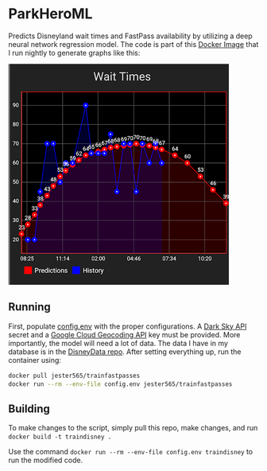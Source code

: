 # ParkHeroML

Predicts Disneyland wait times and FastPass availability by utilizing a deep neural network regression model.  The code is part of this [Docker Image](https://hub.docker.com/r/jester565/trainfastpasses) that I run nightly to generate graphs like this:

![Graphs of attraction wait times and FastPasses](./rdme/graphs.png)

## Running

First, populate [config.env](./config.env) with the proper configurations.  A [Dark Sky API](https://darksky.net/dev) secret and a [Google Cloud Geocoding API](https://developers.google.com/maps/documentation/geocoding/start) key must be provided.  More importantly, the model will need a lot of data.  The data I have in my database is in the [DisneyData repo](https://github.com/Jester565/DisneylandData).  After setting everything up, run the container using:
```bash
docker pull jester565/trainfastpasses
docker run --rm --env-file config.env jester565/trainfastpasses
```

## Building

To make changes to the script, simply pull this repo, make changes, and run `docker build -t traindisney .`

Use the command `docker run --rm --env-file config.env traindisney` to run the modified code. 
